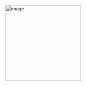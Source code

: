 <img width="236" alt="image" src="https://github.com/user-attachments/assets/8aec661e-7c3d-4157-8bfc-7bd557722e10">
